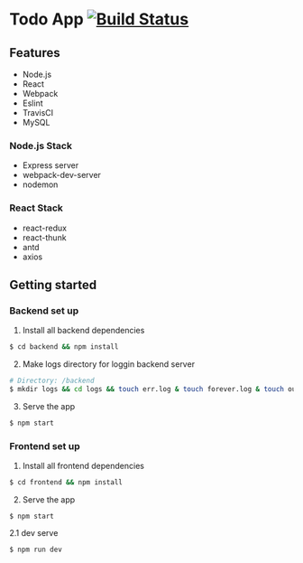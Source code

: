 # Todo App  [![Build Status](https://travis-ci.org/estrella-kim/react-todo.svg?branch=master)](https://travis-ci.org/estrella-kim/react-todo)

## Features

* Node.js
* React
* Webpack
* Eslint
* TravisCI
* MySQL

### Node.js Stack
- Express server
- webpack-dev-server
- nodemon
### React Stack
- react-redux
- react-thunk
- antd
- axios

## Getting started

### Backend set up
1. Install all backend dependencies
```bash
$ cd backend && npm install
```

2. Make logs directory for loggin backend server
```bash
# Directory: /backend
$ mkdir logs && cd logs && touch err.log & touch forever.log & touch out.log 
```

3. Serve the app
```bash
$ npm start
```
### Frontend set up
1. Install all frontend dependencies
```bash
$ cd frontend && npm install
```

2. Serve the app
 
```
$ npm start
```
2.1 dev serve

```
$ npm run dev
```
